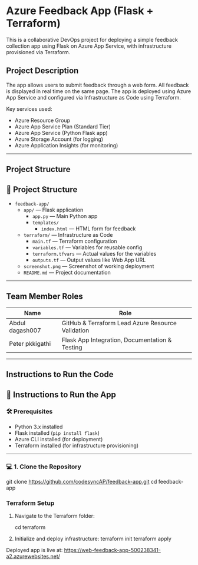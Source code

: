 #  Azure Feedback App (Flask + Terraform)

This is a collaborative DevOps project for deploying a simple feedback collection app using Flask on Azure App Service, with infrastructure provisioned via Terraform.

##  Project Description

The app allows users to submit feedback through a web form. All feedback is displayed in real time on the same page. The app is deployed using Azure App Service and configured via Infrastructure as Code using Terraform.

Key services used:
- Azure Resource Group
- Azure App Service Plan (Standard Tier)
- Azure App Service (Python Flask app)
- Azure Storage Account (for logging)
- Azure Application Insights (for monitoring)

---
## Project Structure
## 📁 Project Structure

- `feedback-app/`
  - `app/` — Flask application
    - `app.py` — Main Python app
    - `templates/`
      - `index.html` — HTML form for feedback
  - `terraform/` — Infrastructure as Code
    - `main.tf` — Terraform configuration
    - `variables.tf` — Variables for reusable config
    - `terraform.tfvars` — Actual values for the variables
    - `outputs.tf` — Output values like Web App URL
  - `screenshot.png` — Screenshot of working deployment
  - `README.md` — Project documentation

---
## Team Member Roles

| Name            | Role                                                 |
|-----------------|------------------------------------------------------|
| Abdul dagash007 | GitHub & Terraform Lead Azure Resource Validation    |
| Peter pkkigathi | Flask App Integration,  Documentation & Testing      |
---

## Instructions to Run the Code
## 🚀 Instructions to Run the App

### 🛠️ Prerequisites

- Python 3.x installed
- Flask installed (`pip install flask`)
- Azure CLI installed (for deployment)
- Terraform installed (for infrastructure provisioning)

---

### 💻 1. Clone the Repository


git clone https://github.com/codesyncAP/feedback-app.git
cd feedback-app

### Terraform Setup

1. Navigate to the Terraform folder:

   cd terraform
   

2. Initialize and deploy infrastructure:
   terraform init
   terraform apply

Deployed app is live at:
    https://web-feedback-app-500238341-a2.azurewebsites.net/


